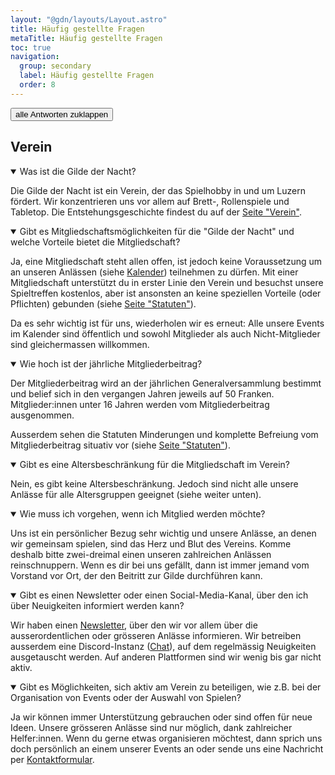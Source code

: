 ```yaml
---
layout: "@gdn/layouts/Layout.astro"
title: Häufig gestellte Fragen
metaTitle: Häufig gestellte Fragen
toc: true
navigation:
  group: secondary
  label: Häufig gestellte Fragen
  order: 8
---
```


<button type="button" class="button-accent" data-toggle-details="">
  alle Antworten   
  <span data-toggle-label="open">zuklappen</span>
  <span data-toggle-label="close" hidden>aufklappen</span>
</button>

## Verein

<details open="">
  <summary>Was ist die Gilde der Nacht?</summary>

  Die Gilde der Nacht ist ein Verein, der das Spielhobby in und um Luzern fördert. Wir konzentrieren uns vor allem auf Brett-, Rollenspiele und Tabletop. Die Entstehungsgeschichte findest du auf der [Seite "Verein"](/verein).
  
</details>

<details open="">
  <summary>Gibt es Mitgliedschaftsmöglichkeiten für die "Gilde der Nacht" und welche Vorteile bietet die Mitgliedschaft?</summary>

  Ja, eine Mitgliedschaft steht allen offen, ist jedoch keine Voraussetzung um an unseren Anlässen (siehe [Kalender](/#kalender)) teilnehmen zu dürfen. Mit einer Mitgliedschaft unterstützt du in erster Linie den Verein und besuchst unsere Spieltreffen kostenlos, aber ist ansonsten an keine speziellen Vorteile (oder Pflichten) gebunden (siehe [Seite "Statuten"](/statuten)).

  Da es sehr wichtig ist für uns, wiederholen wir es erneut: Alle unsere Events im Kalender sind öffentlich und sowohl Mitglieder als auch Nicht-Mitglieder sind gleichermassen willkommen.

</details>

<details open="">
  <summary>Wie hoch ist der jährliche Mitgliederbeitrag?</summary>

  Der Mitgliederbeitrag wird an der jährlichen Generalversammlung bestimmt und belief sich in den vergangen Jahren jeweils auf 50 Franken. Mitglieder:innen unter 16 Jahren werden vom Mitgliederbeitrag ausgenommen.

  Ausserdem sehen die Statuten Minderungen und komplette Befreiung vom Mitgliederbeitrag situativ vor (siehe [Seite "Statuten"](/statuten)).

</details>

<details open="">
  <summary>Gibt es eine Altersbeschränkung für die Mitgliedschaft im Verein?</summary>

  Nein, es gibt keine Altersbeschränkung. Jedoch sind nicht alle unsere Anlässe für alle Altersgruppen geeignet (siehe weiter unten).

</details>

<details open="">
  <summary>Wie muss ich vorgehen, wenn ich Mitglied werden möchte?</summary>

  Uns ist ein persönlicher Bezug sehr wichtig und unsere Anlässe, an denen wir gemeinsam spielen, sind das Herz und Blut des Vereins. Komme deshalb bitte zwei-dreimal einen unseren zahlreichen Anlässen reinschnuppern. Wenn es dir bei uns gefällt, dann ist immer jemand vom Vorstand vor Ort, der den Beitritt zur Gilde durchführen kann.

</details>

<details open="">
  <summary>Gibt es einen Newsletter oder einen Social-Media-Kanal, über den ich über Neuigkeiten informiert werden kann?</summary>

  Wir haben einen [Newsletter](/newsletter), über den wir vor allem über die ausserordentlichen oder grösseren Anlässe informieren. Wir betreiben ausserdem eine Discord-Instanz ([Chat](/chat)), auf dem regelmässig Neuigkeiten ausgetauscht werden. Auf anderen Plattformen sind wir wenig bis gar nicht aktiv.

</details>

<details open="" hidden>
  <summary>Gibt es bestimmte Regeln oder Richtlinien, die Vereinsmitglieder beachten müssen?</summary>

  Bitte beachte unseren Verhaltenskodex ([link], TODO). Dieser gilt auch für Nichtmitglieder an unseren Veranstaltungen oder in unserem Discord-Chat.

</details>

<details open="">
  <summary>Gibt es Möglichkeiten, sich aktiv am Verein zu beteiligen, wie z.B. bei der Organisation von Events oder der Auswahl von Spielen?</summary>

  Ja wir können immer Unterstützung gebrauchen oder sind offen für neue Ideen. Unsere grösseren Anlässe sind nur möglich, dank zahlreicher Helfer:innen. Wenn du gerne etwas organisieren möchtest, dann sprich uns doch persönlich an einem unserer Events an oder sende uns eine Nachricht per [Kontaktformular](/kontakt).

</details>


<script>
{
  const toggle = document.querySelector("[data-toggle-details]");
  const details = document.querySelectorAll("details");
  const labelOpen = toggle.querySelector("[data-toggle-label='open']");
  const labelClose = toggle.querySelector("[data-toggle-label='close']");

  let open = true;

  toggle.addEventListener("click", () => {

    if (open) {
      labelOpen.hidden = true;
      labelClose.hidden = false;
    } else {
      labelOpen.hidden = false;
      labelClose.hidden = true;
    }

    open = !open;
    details.forEach((detail) => {
      detail.open = open;
    });
    
  });
}
</script>

